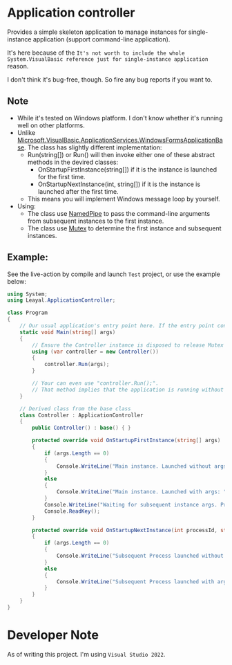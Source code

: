 # Application controller
Provides a simple skeleton application to manage instances for single-instance application (support command-line application).

It's here because of the `It's not worth to include the whole System.VisualBasic reference just for single-instance application` reason.

I don't think it's bug-free, though. So fire any bug reports if you want to.

## Note
* While it's tested on Windows platform. I don't know whether it's running well on other platforms.
* Unlike [Microsoft.VisualBasic.ApplicationServices.WindowsFormsApplicationBase](https://docs.microsoft.com/en-us/dotnet/api/microsoft.visualbasic.applicationservices.windowsformsapplicationbase?view=netframework-4.0). The class has slightly different implementation:
  * Run(string[]) or Run() will then invoke either one of these abstract methods in the devired classes:
    * OnStartupFirstInstance(string[]) if it is the instance is launched for the first time.
	* OnStartupNextInstance(int, string[]) if it is the instance is launched after the first time.
  * This means you will implement Windows message loop by yourself.
* Using:
  * The class use [NamedPipe](https://docs.microsoft.com/en-us/dotnet/standard/io/how-to-use-named-pipes-for-network-interprocess-communication) to pass the command-line arguments from subsequent instances to the first instance.
  * The class use [Mutex](https://docs.microsoft.com/en-us/dotnet/standard/threading/mutexes) to determine the first instance and subsequent instances.

## Example:
See the live-action by compile and launch `Test` project, or use the example below:
```csharp
using System;
using Leayal.ApplicationController;

class Program
{
    // Our usual application's entry point here. If the entry point configuration is not changed.
    static void Main(string[] args)
    {
	    // Ensure the Controller instance is disposed to release Mutex and Pipes created by the instance.
        using (var controller = new Controller())
        {
            controller.Run(args);
        }

        // Your can even use "controller.Run();".
        // That method implies that the application is running without arguments.
    }

    // Derived class from the base class
    class Controller : ApplicationController
    {
        public Controller() : base() { }

        protected override void OnStartupFirstInstance(string[] args)
        {
            if (args.Length == 0)
            {
                Console.WriteLine("Main instance. Launched without args.");
            }
            else
            {
                Console.WriteLine("Main instance. Launched with args: " + string.Join(";", args));
            }
            Console.WriteLine("Waiting for subsequent instance args. Press any key to exit.");
            Console.ReadKey();
        }

        protected override void OnStartupNextInstance(int processId, string[] args)
        {
            if (args.Length == 0)
            {
                Console.WriteLine("Subsequent Process launched without args.");
            }
            else
            {
                Console.WriteLine("Subsequent Process launched with args: " + string.Join(";", args));
            }
        }
    }
}
```

# Developer Note
As of writing this project. I'm using `Visual Studio 2022`.